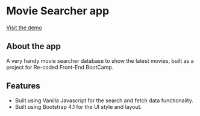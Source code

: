 # Movie Searcher app
[Visit the demo](https://movieseracher.netlify.app/)
## About the app
A very handy movie searcher database to show the latest movies, built as a project for Re-coded Front-End BootCamp.
## Features
+ Built using Vanilla Javascript for the search and fetch data functionality.
+ Built using Bootstrap 4.1 for the UI style and layout.

